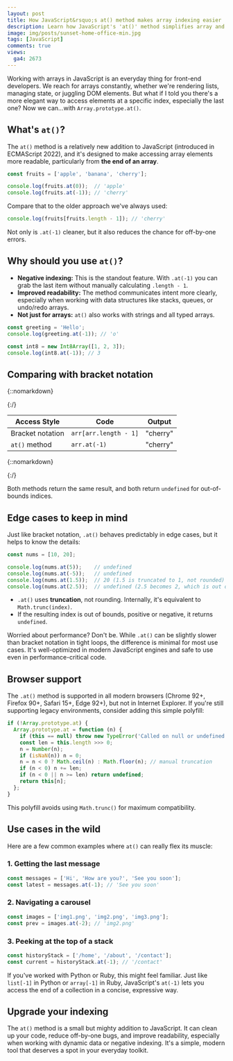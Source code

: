 ```yaml
---
layout: post
title: How JavaScript&rsquo;s at() method makes array indexing easier
description: Learn how JavaScript's 'at()' method simplifies array and string indexing with cleaner syntax, negative indexing, and broad browser support.
image: img/posts/sunset-home-office-min.jpg
tags: [JavaScript]
comments: true
views:
  ga4: 2673
---
```


Working with arrays in JavaScript is an everyday thing for front-end developers. We reach for arrays constantly, whether we're rendering lists, managing state, or juggling DOM elements. But what if I told you there's a more elegant way to access elements at a specific index, especially the last one? Now we can...with `Array.prototype.at()`.

## What's `at()`?

The `at()` method is a relatively new addition to JavaScript (introduced in ECMAScript 2022), and it's designed to make accessing array elements more readable, particularly from **the end of an array**.

```js
const fruits = ['apple', 'banana', 'cherry'];

console.log(fruits.at(0));  // 'apple'
console.log(fruits.at(-1)); // 'cherry'
```

Compare that to the older approach we've always used:

```js
console.log(fruits[fruits.length - 1]); // 'cherry'
```

Not only is `.at(-1)` cleaner, but it also reduces the chance for off-by-one errors.

## Why should you use `at()`?

- **Negative indexing:** This is the standout feature. With `.at(-1)` you can grab the last item without manually calculating `.length - 1`.
- **Improved readability:** The method communicates intent more clearly, especially when working with data structures like stacks, queues, or undo/redo arrays.
- **Not just for arrays:** `at()` also works with strings and all typed arrays.

```js
const greeting = 'Hello';
console.log(greeting.at(-1)); // 'o'

const int8 = new Int8Array([1, 2, 3]);
console.log(int8.at(-1)); // 3
```

## Comparing with bracket notation

{::nomarkdown}
<div class="table-container">
{:/}

| Access Style     | Code                  | Output   |
| ---------------- | --------------------- | -------- |
| Bracket notation | `arr[arr.length - 1]` | &quot;cherry&quot; |
| `at()` method    | `arr.at(-1)`          | &quot;cherry&quot; |

{::nomarkdown}
</div>
{:/}

Both methods return the same result, and both return `undefined` for out-of-bounds indices.

## Edge cases to keep in mind

Just like bracket notation, `.at()` behaves predictably in edge cases, but it helps to know the details:

```js
const nums = [10, 20];

console.log(nums.at(5));    // undefined
console.log(nums.at(-5));   // undefined
console.log(nums.at(1.5));  // 20 (1.5 is truncated to 1, not rounded)
console.log(nums.at(2.5));  // undefined (2.5 becomes 2, which is out of bounds)
```

- `.at()` uses **truncation**, not rounding. Internally, it's equivalent to `Math.trunc(index)`.
- If the resulting index is out of bounds, positive or negative, it returns `undefined`.

<aside class="message" role="note">
Worried about performance? Don't be. While <code>.at()</code> can be slightly slower than bracket notation in tight loops, the difference is minimal for most use cases. It's well-optimized in modern JavaScript engines and safe to use even in performance-critical code.
</aside>

## Browser support

The `.at()` method is supported in all modern browsers (Chrome 92+, Firefox 90+, Safari 15+, Edge 92+), but not in Internet Explorer. If you're still supporting legacy environments, consider adding this simple polyfill:

```js
if (!Array.prototype.at) {
  Array.prototype.at = function (n) {
    if (this == null) throw new TypeError('Called on null or undefined');
    const len = this.length >>> 0;
    n = Number(n);
    if (isNaN(n)) n = 0;
    n = n < 0 ? Math.ceil(n) : Math.floor(n); // manual truncation
    if (n < 0) n += len;
    if (n < 0 || n >= len) return undefined;
    return this[n];
  };
}
```

This polyfill avoids using `Math.trunc()` for maximum compatibility.

## Use cases in the wild

Here are a few common examples where `at()` can really flex its muscle:

### 1. Getting the last message

```js
const messages = ['Hi', 'How are you?', 'See you soon'];
const latest = messages.at(-1); // 'See you soon'
```

### 2. Navigating a carousel

```js
const images = ['img1.png', 'img2.png', 'img3.png'];
const prev = images.at(-2); // 'img2.png'
```

### 3. Peeking at the top of a stack

```js
const historyStack = ['/home', '/about', '/contact'];
const current = historyStack.at(-1); // '/contact'
```

If you've worked with Python or Ruby, this might feel familiar. Just like `list[-1]` in Python or `array[-1]` in Ruby, JavaScript's `at(-1)` lets you access the end of a collection in a concise, expressive way.

## Upgrade your indexing

The `at()` method is a small but mighty addition to JavaScript. It can clean up your code, reduce off-by-one bugs, and improve readability, especially when working with dynamic data or negative indexing. It's a simple, modern tool that deserves a spot in your everyday toolkit.
